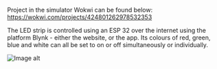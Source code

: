 Project in the simulator Wokwi can be found below:
https://wokwi.com/projects/424801262978532353

The LED strip is controlled using an ESP 32 over the internet using the platform Blynk - either the website, or the app.
Its colours of red, green, blue and white can all be set to on or off simultaneously or individually.

![Image alt](https://github.com/A13x07/LED-stripBlynk.git/raw/{branch}/{path}/image.png)
